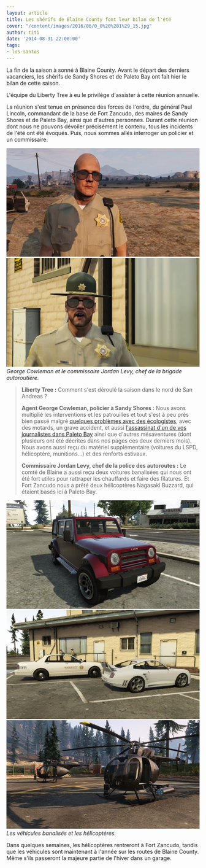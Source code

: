 ```yaml
---
layout: article
title: Les shérifs de Blaine County font leur bilan de l'été
cover: "/content/images/2016/06/0_0%20%281%29_15.jpg"
author: titi
date: '2014-08-31 22:00:00'
tags:
- los-santos
---
```


La fin de la saison à sonné à Blaine County. Avant le départ des derniers vacanciers, les shérifs de Sandy Shores et de Paleto Bay ont fait hier le bilan de cette saison.

L'équipe du Liberty Tree à eu le privilège d'assister à cette réunion annuelle.

La réunion s'est tenue en présence des forces de l'ordre, du général Paul Lincoln, commandant de la base de Fort Zancudo, des maires de Sandy Shores et de Paleto Bay, ainsi que d'autres personnes. Durant cette réunion dont nous ne pouvons dévoiler précisément le contenu, tous les incidents de l'été ont été évoqués. Puis, nous sommes allés interroger un policier et un commissaire:

![](/content/images/2016/06/0_0%20%283%29_12.jpg)
![George Cowleman et le commissaire Jordan Levy, chef de la brigade autoroutière.](/content/images/2016/06/0_0%20%284%29_14.jpg)
_George Cowleman et le commissaire Jordan Levy, chef de la brigade autoroutière._

> **Liberty Tree :** Comment s'est déroulé la saison dans le nord de San Andreas ?
> 
> **Agent George Cowleman, policier à Sandy Shores :** Nous avons multiplié les interventions et les patrouilles et tout s'est à peu près bien passé malgré [quelques problèmes avec des écologistes](/2014/07/21/des-militants-de-greypeace-sinfiltrent-dans-une-centrale-electrique/), avec des motards, un grave accident, et aussi [l'assassinat d'un de vos journalistes dans Paleto Bay](/2014/07/19/bis-repetita---/) ainsi que d'autres mésaventures (dont plusieurs ont été décrites dans nos pages ces deux derniers mois). Nous avons aussi reçu du matériel supplémentaire (voitures du LSPD, hélicoptère, munitions...) et des renforts estivaux.
> 
> **Commissaire Jordan Levy, chef de la police des autoroutes :** Le comté de Blaine a aussi reçu deux voitures banalisées qui nous ont été fort utiles pour rattraper les chauffards et faire des filatures. Et Fort Zancudo nous a prêté deux hélicoptères Nagasaki Buzzard, qui étaient basés ici à Paleto Bay.

![](/content/images/2016/06/0_0%20%282%29_13.jpg)
![](/content/images/2016/06/0_0_244.jpg)
![Les véhicules banalisés et les hélicoptères.](/content/images/2016/06/0_0%20%285%29_10.jpg)
_Les véhicules banalisés et les hélicoptères._

Dans quelques semaines, les hélicoptères rentreront à Fort Zancudo, tandis que les véhicules sont maintenant à l'année sur les routes de Blaine County. Même s'ils passeront la majeure partie de l'hiver dans un garage.